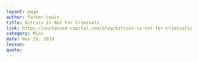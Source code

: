 ```yaml
---
layout: page
author: Parker Lewis
title: Bitcoin Is Not For Criminals
link: https://unchained-capital.com/blog/bitcoin-is-not-for-criminals/
category: Misc
date: Nov 29, 2019
lesson: 
quote: 
---
```

